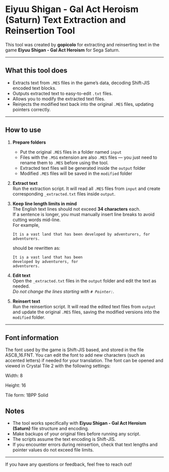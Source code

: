 
# Eiyuu Shigan - Gal Act Heroism (Saturn) Text Extraction and Reinsertion Tool

This tool was created by **gopicolo** for extracting and reinserting text in the game **Eiyuu Shigan - Gal Act Heroism** for Sega Saturn.

---

## What this tool does

- Extracts text from `.MES` files in the game’s data, decoding Shift-JIS encoded text blocks.
- Outputs extracted text to easy-to-edit `.txt` files.
- Allows you to modify the extracted text files.
- Reinjects the modified text back into the original `.MES` files, updating pointers correctly.

---

## How to use

1. **Prepare folders**  
   - Put the original `.MES` files in a folder named `input`  
   - Files with the `.MSG` extension are also `.MES` files — you just need to rename them to `.MES` before using the tool.  
   - Extracted text files will be generated inside the `output` folder  
   - Modified `.MES` files will be saved in the `modified` folder  

2. **Extract text**  
   Run the extraction script. It will read all `.MES` files from `input` and create corresponding `_extracted.txt` files inside `output`.

3. **Keep line length limits in mind**  
   The English text lines should not exceed **34 characters** each.  
   If a sentence is longer, you must manually insert line breaks to avoid cutting words mid-line.  
   For example,  
   ```
   It is a vast land that has been developed by adventurers, for adventurers.
   ```  
   should be rewritten as:  
   ```
   It is a vast land that has been
   developed by adventurers, for
   adventurers.
   ```

4. **Edit text**  
   Open the `_extracted.txt` files in the `output` folder and edit the text as needed.  
   *Do not change the lines starting with `# Pointer:`.*

5. **Reinsert text**  
   Run the reinsertion script. It will read the edited text files from `output` and update the original `.MES` files, saving the modified versions into the `modified` folder.

---

## Font information

The font used by the game is Shift-JIS based, and stored in the file ASC8_16.FNT.
You can edit the font to add new characters (such as accented letters) if needed for your translation.
The font can be opened and viewed in Crystal Tile 2 with the following settings:

Width: 8

Height: 16

Tile form: 1BPP Solid

## Notes

- The tool works specifically with **Eiyuu Shigan - Gal Act Heroism (Saturn)** file structure and encoding.
- Make backups of your original files before running any script.
- The scripts assume the text encoding is Shift-JIS.
- If you encounter errors during reinsertion, check that text lengths and pointer values do not exceed file limits.

---

If you have any questions or feedback, feel free to reach out!
